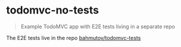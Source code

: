 # todomvc-no-tests
> Example TodoMVC app with E2E tests living in a separate repo

The E2E tests live in the repo [bahmutov/todomvc-tests](https://github.com/bahmutov/todomvc-tests)
